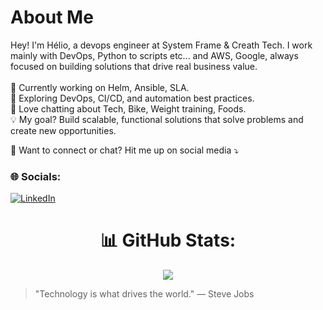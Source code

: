 
# About Me

<p align="left">
Hey! 
I'm Hélio, a devops engineer at System Frame & Creath Tech.
I work mainly with DevOps, Python to scripts etc... and AWS, Google, always focused on building solutions that drive real business value.
<br><br>
🧭 Currently working on Helm, Ansible, SLA.<br>
🧩 Exploring DevOps, CI/CD, and automation best practices.<br>
💬 Love chatting about Tech, Bike, Weight training, Foods.<br>
💡 My goal? Build scalable, functional solutions that solve problems and create new opportunities.<br>
</p>

<p align="left">
💌 Want to connect or chat? Hit me up on social media ⤵️
</p>


### 🌐 Socials:
[![LinkedIn](https://img.shields.io/badge/LinkedIn-%230077B5.svg?logo=linkedin&logoColor=white)](https://linkedin.com/in/heliofernandes/)

<div align="center">

# 📊 GitHub Stats:

![](https://github-readme-streak-stats.herokuapp.com/?user=HelioFernandes404&theme=dark&hide_border=false)<br/>

</div>

> "Technology is what drives the world." — Steve Jobs
